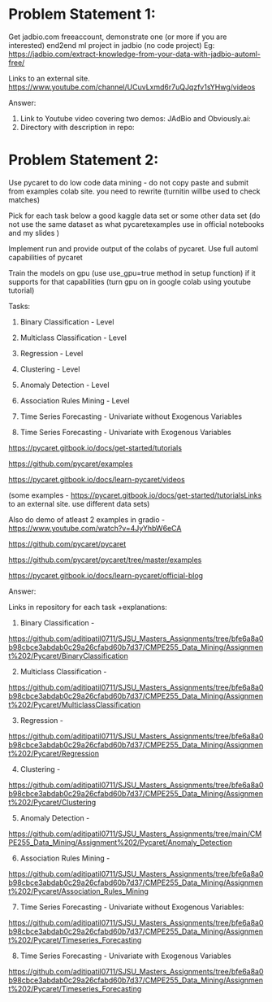 # Problem Statement 1:

Get jadbio.com freeaccount,  demonstrate one (or more if you are interested)  end2end ml project in jadbio (no code project) 
Eg:  https://jadbio.com/extract-knowledge-from-your-data-with-jadbio-automl-free/

Links to an external site.
https://www.youtube.com/channel/UCuvLxmd6r7uQJqzfv1sYHwg/videos

Answer:
1) Link to Youtube video covering two demos: JAdBio and Obviously.ai:
2) Directory with description in repo:

# Problem Statement 2:

Use pycaret to do low code data mining - do not copy paste and submit from examples colab site. you need to rewrite (turnitin willbe used to check matches)  

Pick for each task below a good kaggle data set or some other data set (do not use the same dataset as what pycaretexamples use in official notebooks and my slides )

Implement run and provide output of the colabs of pycaret. Use full automl capabilities of pycaret

Train the models on gpu (use use_gpu=true method in setup function) if it supports for that capabilities (turn gpu on in google colab using youtube tutorial) 

Tasks:

  1) Binary Classification - Level

  2) Multiclass Classification - Level

  3) Regression - Level

  4) Clustering - Level

  5) Anomaly Detection - Level

  6) Association Rules Mining - Level

  7) Time Series Forecasting - Univariate without Exogenous Variables

  8) Time Series Forecasting - Univariate with Exogenous Variables  

https://pycaret.gitbook.io/docs/get-started/tutorials

https://github.com/pycaret/examples

https://pycaret.gitbook.io/docs/learn-pycaret/videos

(some examples - https://pycaret.gitbook.io/docs/get-started/tutorialsLinks to an external site. use different data sets)

Also do demo of atleast 2 examples in gradio -
https://www.youtube.com/watch?v=4JyYhbW6eCA 

https://github.com/pycaret/pycaret

https://github.com/pycaret/pycaret/tree/master/examples

https://pycaret.gitbook.io/docs/learn-pycaret/official-blog


Answer:
 
Links in repository for each task +explanations:

  1) Binary Classification - 

https://github.com/aditipatil0711/SJSU_Masters_Assignments/tree/bfe6a8a0b98cbce3abdab0c29a26cfabd60b7d37/CMPE255_Data_Mining/Assignment%202/Pycaret/BinaryClassification

  2) Multiclass Classification -

https://github.com/aditipatil0711/SJSU_Masters_Assignments/tree/bfe6a8a0b98cbce3abdab0c29a26cfabd60b7d37/CMPE255_Data_Mining/Assignment%202/Pycaret/MulticlassClassification

  3) Regression - 

https://github.com/aditipatil0711/SJSU_Masters_Assignments/tree/bfe6a8a0b98cbce3abdab0c29a26cfabd60b7d37/CMPE255_Data_Mining/Assignment%202/Pycaret/Regression

  4) Clustering - 

https://github.com/aditipatil0711/SJSU_Masters_Assignments/tree/bfe6a8a0b98cbce3abdab0c29a26cfabd60b7d37/CMPE255_Data_Mining/Assignment%202/Pycaret/Clustering

  5) Anomaly Detection - 

https://github.com/aditipatil0711/SJSU_Masters_Assignments/tree/main/CMPE255_Data_Mining/Assignment%202/Pycaret/Anomaly_Detection

  6) Association Rules Mining - 

https://github.com/aditipatil0711/SJSU_Masters_Assignments/tree/bfe6a8a0b98cbce3abdab0c29a26cfabd60b7d37/CMPE255_Data_Mining/Assignment%202/Pycaret/Association_Rules_Mining

  7) Time Series Forecasting - Univariate without Exogenous Variables:

https://github.com/aditipatil0711/SJSU_Masters_Assignments/tree/bfe6a8a0b98cbce3abdab0c29a26cfabd60b7d37/CMPE255_Data_Mining/Assignment%202/Pycaret/Timeseries_Forecasting

  8) Time Series Forecasting - Univariate with Exogenous Variables 

https://github.com/aditipatil0711/SJSU_Masters_Assignments/tree/bfe6a8a0b98cbce3abdab0c29a26cfabd60b7d37/CMPE255_Data_Mining/Assignment%202/Pycaret/Timeseries_Forecasting

